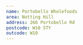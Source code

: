 ```yaml
---
name: Portobello Wholefoods
area: Notting Hill
address: 266 Portobello Rd
postcode: W10 5TY
outcode: W10
---
```

